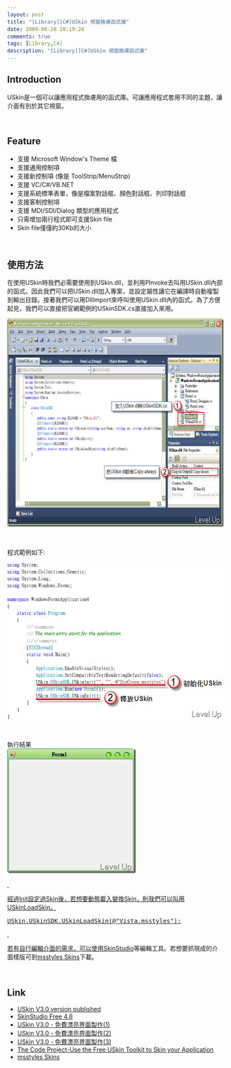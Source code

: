 ```yaml
---
layout: post
title: "[Library][C#]USkin 視窗換膚函式庫"
date: 2009-08-28 10:19:24
comments: true
tags: [Library,C#]
description: "[Library][C#]USkin 視窗換膚函式庫"
---
```

<h2>Introduction</h2><p>USkin是一個可以讓應用程式換膚用的函式庫。可讓應用程式套用不同的主題，讓介面有別於其它視窗。</p><p> </p><h2>Feature</h2><ul><li>支援 Microsoft Window's Theme 檔</li><li>支援通用控制項</li><li>支援新控制項 (像是 ToolStrip/MenuStrip)</li><li>支援 VC/C#/VB.NET</li><li>支援系統標準表單，像是檔案對話框、顏色對話框、列印對話框</li><li>支援客制控制項</li><li>支援 MDI/SDI/Dialog 類型的應用程式</li><li>只需增加兩行程式即可支援Skin file</li><li>Skin file僅僅約30Kb的大小</li></ul><p> </p><h2>使用方法</h2><p>在使用USkin時我們必需要使用到USkin.dll，並利用PInvoke去叫用USkin.dll內部的函式。因此我們可以把USkin.dll加入專案，並設定屬性讓它在編譯時自動複製到輸出目錄。接著我們可以用DllImport來呼叫使用USkin.dll內的函式。為了方便起見，我們可以直接把官網範例的USkinSDK.cs直接加入來用。</p><p><img style="border-right-width: 0px; display: inline; border-top-width: 0px; border-bottom-width: 0px; border-left-width: 0px" title="image" border="0" alt="image" width="639" height="484" src="\images\posts\10301\image1_thumb.png" /></a></p><p> </p><p>程式範例如下:</p><p><a rel="lightbox" href="http://files.dotblogs.com.tw/larrynung/0908/USKin_13FDF/image_2.png"><img style="border-right-width: 0px; display: inline; border-top-width: 0px; border-bottom-width: 0px; border-left-width: 0px" title="image" border="0" alt="image" width="541" height="364" src="\images\posts\10301\image_thumb.png" /></a></p><p> </p><p>執行結果 <br /><a rel="lightbox" href="http://files.dotblogs.com.tw/larrynung/0908/USKin_13FDF/image_4.png"><img style="border-right-width: 0px; display: inline; border-top-width: 0px; border-bottom-width: 0px; border-left-width: 0px" title="image" border="0" alt="image" width="300" height="290" src="\images\posts\10301\image_thumb_1.png" /></p><p> </p><p>經過Init設定過Skin後，若想要動態載入變換Skin，則我們可以叫用USkinLoadSkin。</p><div style="padding-bottom: 0px; margin: 0px; padding-left: 0px; padding-right: 0px; display: inline; float: none; padding-top: 0px" id="scid:812469c5-0cb0-4c63-8c15-c81123a09de7:da1e086e-da14-42ad-ab8a-90056c0de3d9" class="wlWriterEditableSmartContent"><pre class="c:nocontrols" name="code">
USkin.USkinSDK.USkinLoadSkin(@"Vista.msstyles");</pre></div><p> </p><p>若有自行編輯介面的需求，可以使用SkinStudio</a>等編輯工具。若想要抓現成的介面樣版可到<a target="_blank" href="http://www.skinbase.org/Application/msstyles/135">msstyles Skins</a>下載。</p><p> </p><h2>Link</h2><ul><li><a target="_blank" href="http://www.neemedia.com/newsite/index.php?category=5">USkin V3.0 version published</a></li><li><a title="http://www.softking.com.tw/soft/clickcount.asp?fid3=10769" target="_blank" href="http://www.softking.com.tw/soft/clickcount.asp?fid3=10769">SkinStudio Free 4.6</a></li><li><a target="_blank" href="http://www.dotblogs.com.tw/flyup2005/archive/2009/07/22/9636.aspx">USkin V3.0 - 免費漂亮界面製作(1)</a></li><li><a target="_blank" href="http://www.dotblogs.com.tw/flyup2005/archive/2009/07/22/9637.aspx">USkin V3.0 - 免費漂亮界面製作(2)</a></li><li><a target="_blank" href="http://www.dotblogs.com.tw/flyup2005/archive/2009/07/23/9645.aspx">USkin V3.0 - 免費漂亮界面製作(3)</a> </li><li><a target="_blank" href="http://www.codeproject.com/KB/library/USkin.aspx?msg=2814769">The Code Project-Use the Free USkin Toolkit to Skin your Application</a></li><li><a target="_blank" href="http://www.skinbase.org/Application/msstyles/135">msstyles Skins</li></ul>